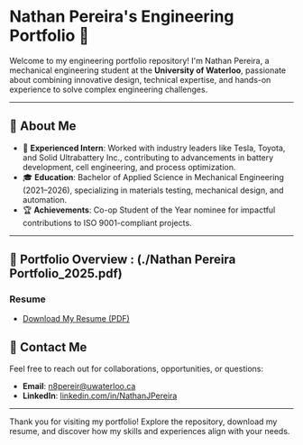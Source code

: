 # Nathan Pereira's Engineering Portfolio 🚀

Welcome to my engineering portfolio repository! I'm Nathan Pereira, a mechanical engineering student at the **University of Waterloo**, passionate about combining innovative design, technical expertise, and hands-on experience to solve complex engineering challenges.

---

## 🌟 About Me

- 🔧 **Experienced Intern**: Worked with industry leaders like Tesla, Toyota, and Solid Ultrabattery Inc., contributing to advancements in battery development, cell engineering, and process optimization.
- 🎓 **Education**: Bachelor of Applied Science in Mechanical Engineering (2021–2026), specializing in materials testing, mechanical design, and automation.
- 🏆 **Achievements**: Co-op Student of the Year nominee for impactful contributions to ISO 9001-compliant projects.

---

## 📂 Portfolio Overview : (./Nathan Pereira Portfolio_2025.pdf)

### **Resume**
- [Download My Resume (PDF)](./Nathan_Pereira_Resume_2025.pdf)


## 📧 Contact Me

Feel free to reach out for collaborations, opportunities, or questions:
- **Email**: [n8pereir@uwaterloo.ca](mailto:n8pereir@uwaterloo.ca)
- **LinkedIn**: [linkedin.com/in/NathanJPereira](https://www.linkedin.com/in/NathanJPereira)

---

Thank you for visiting my portfolio! Explore the repository, download my resume, and discover how my skills and experiences align with your needs.
